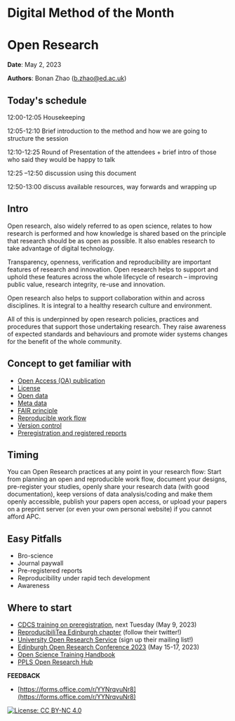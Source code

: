 # Digital Method of the Month

# Open Research

**Date**: May 2, 2023

**Authors**: Bonan Zhao (b.zhao@ed.ac.uk)


## Today&#39;s schedule

12:00-12:05 Housekeeping

12:05-12:10 Brief introduction to the method and how we are going to structure the session

12:10-12:25 Round of Presentation of the attendees + brief intro of those who said they would be happy to talk

12:25 –12:50 discussion using this document

12:50-13:00 discuss available resources, way forwards and wrapping up


## Intro

Open research, also widely referred to as open science, relates to how research is performed and how knowledge is shared based on the principle that research should be as open as possible. It also enables research to take advantage of digital technology.

Transparency, openness, verification and reproducibility are important features of research and innovation. Open research helps to support and uphold these features across the whole lifecycle of research – improving public value, research integrity, re-use and innovation.

Open research also helps to support collaboration within and across disciplines. It is integral to a healthy research culture and environment.

All of this is underpinned by open research policies, practices and procedures that support those undertaking research. They raise awareness of expected standards and behaviours and promote wider systems changes for the benefit of the whole community.


## Concept to get familiar with

- [Open Access (OA) publication](https://pplsopenresearch.github.io/docs/guides/oa_pub.html)
- [License](https://pplsopenresearch.github.io/docs/guides/licensing.html)
- [Open data](https://pplsopenresearch.github.io/docs/guides/open_data.html)
- [Meta data](https://library.bath.ac.uk/research-data/working-with-data/data-documentation-metadata)
- [FAIR principle](https://www.nature.com/articles/sdata201618#Sec6)
- [Reproducible work flow](https://www.nature.com/articles/s41562-016-0021)
- [Version control](https://github.com/DCS-training/VersionControl)
- [Preregistration and registered reports](https://github.com/DCS-training/Digital-Method-of-the-Month/blob/main/DMM%20Docs/Preregistration.md)


## Timing

You can Open Research practices at any point in your research flow: Start from planning an open and reproducible work flow, document your designs, pre-register your studies, openly share your research data (with good documentation), keep versions of data analysis/coding and make them openly accessible, publish your papers open access, or upload your papers on a preprint server (or even your own personal website) if you cannot afford APC.

## Easy Pitfalls

- Bro-science
- Journal paywall
- Pre-registered reports
- Reproducibility under rapid tech development
- Awareness


## Where to start

- [CDCS training on preregistration](https://github.com/DCS-training/Digital-Method-of-the-Month/blob/main/DMM%20Docs/Preregistration.md), next Tuesday (May 9, 2023)
- [ReproducibiliTea Edinburgh chapter](https://research-training-centre.sps.ed.ac.uk/edinburgh-reproducibilitea/) (follow their twitter!)
- [University Open Research Service](https://www.ed.ac.uk/information-services/research-support/open-research) (sign up their mailing list!)
- [Edinburgh Open Research Conference 2023](https://www.ed.ac.uk/information-services/research-support/open-research/edinburgh-open-research-conference) (May 15-17, 2023)
- [Open Science Training Handbook](https://open-science-training-handbook.gitbook.io/book/02opensciencebasics)
- [PPLS Open Research Hub](https://pplsopenresearch.github.io/docs/resources.html)

**FEEDBACK**

- [https://forms.office.com/r/YYNrqvuNr8](https://forms.office.com/r/YYNrqvuNr8)


[![License: CC BY-NC 4.0](https://licensebuttons.net/l/by-nc/4.0/80x15.png)](https://creativecommons.org/licenses/by-nc/4.0/)
